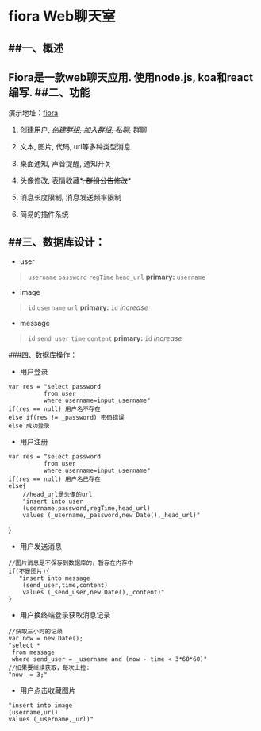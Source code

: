 # fiora Web聊天室

##一、概述
---
Fiora是一款web聊天应用. 使用node.js, koa和react编写.
##二、功能
---
演示地址：[fiora](http://fiora.suisuijiang.com/)
1. 创建用户, *~~创建群组, 加入群组, 私聊,~~* 群聊

2. 文本, 图片, 代码, url等多种类型消息

3. 桌面通知, 声音提醒, 通知开关

4. 头像修改, 表情收藏*~~, 群组公告修改~~*

5. 消息长度限制, 消息发送频率限制

6. 简易的插件系统


##三、数据库设计：
---
- user
> `username` `password` `regTime` `head_url` 
**primary:** `username`

- image
> `id` `username` `url` 
**primary:** `id`  *increase*

- message
> `id` `send_user` `time` `content`
**primary:** `id` *increase*

###四、数据库操作：
- 用户登录
```
var res = "select password 
          from user 
          where username=input_username"
if(res == null) 用户名不存在
else if(res != _password) 密码错误
else 成功登录
```
- 用户注册
```
var res = "select password 
          from user 
          where username=input_username"
if(res == null) 用户名已存在
else{
    //head_url是头像的url
    "insert into user 
    (username,password,regTime,head_url) 
    values (_username,_password,new Date(),_head_url)"
```    
}


- 用户发送消息
```
//图片消息是不保存到数据库的，暂存在内存中
if(不是图片){
   "insert into message
    (send_user,time,content)
    values (_send_user,new Date(),_content)" 
}
```
- 用户换终端登录获取消息记录
```
//获取三小时的记录
var now = new Date();
"select *
 from message
 where send_user = _username and (now - time < 3*60*60)"
//如果要继续获取，每次上拉:
"now -= 3;"
```
- 用户点击收藏图片
```
"insert into image
(username,url)
values (_username,_url)"
```




